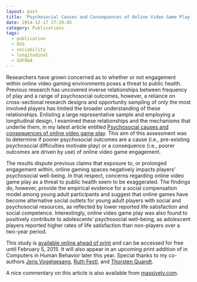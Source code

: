 ```yaml
---
layout: post
title: 'Psychosocial Causes and Consequences of Online Video Game Play'
date: 2014-12-17 17:29:45
category: Publications
tags:
  - publication
  - OVG
  - sociability
  - longitudinal
  - SOFOGA
---
```


Researchers have grown concerned as to whether or not engagement within online video gaming environments poses a threat to public health. Previous research has uncovered inverse relationships between frequency of play and a range of psychosocial outcomes, however, a reliance on cross-sectional research designs and opportunity sampling of only the most involved players has limited the broader understanding of these relationships. Enlisting a large representative sample and employing a longitudinal design, I examined these relationships and the mechanisms that underlie them, in my latest article entitled [Psychosocial causes and consequences of online video game play](http://www.sciencedirect.com/science/article/pii/S074756321400692X). This aim of this assessment was to determine if poorer psychosocial outcomes are a cause (i.e., pre-existing psychosocial difficulties motivate play) or a consequence (i.e., poorer outcomes are driven by use) of online video game engagement.

The results dispute previous claims that exposure to, or prolonged engagement within, online gaming spaces negatively impacts players’ psychosocial well-being. In that respect, concerns regarding online video game play as a threat to public health seem to be exaggerated. The findings do, however, provide the empirical evidence for a social compensation model among young adult participants and suggest that online games have become alternative social outlets for young adult players with social and psychosocial resources, as reflected by lower reported life satisfaction and social competence. Interestingly, online video game play was also found to positively contribute to adolescents’ psychosocial well-being, as adolescent players reported higher rates of life satisfaction than non-players over a two-year period.

This study is [available online ahead of print](http://authors.elsevier.com/a/1QDLT_G-sF~rTq) and can be accessed for free until February 5, 2015. It will also appear in an upcoming print addition of in Computers in Human Behavior later this year. Special thanks to my co-authors [Jens Vogelgesang](http://www.uni-muenster.de/Kowi/en/personen/jens-vogelgesang.html), [Ruth Festl](https://online.uni-hohenheim.de/festl), and [Thorsten Quandt](http://www.uni-muenster.de/Kowi/en/personen/thorsten-quandt.html).

A nice commentary on this article is also available from [massively.com](http://massively.joystiq.com/2014/12/18/for-science-claims-that-mmos-are-threat-to-public-health-are/).
